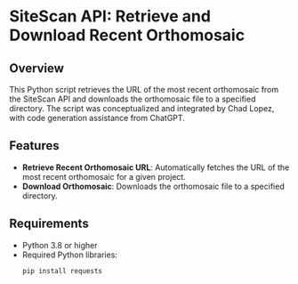 # SiteScan API: Retrieve and Download Recent Orthomosaic

## Overview
This Python script retrieves the URL of the most recent orthomosaic from the SiteScan API and downloads the orthomosaic file to a specified directory. The script was conceptualized and integrated by Chad Lopez, with code generation assistance from ChatGPT.

## Features
- **Retrieve Recent Orthomosaic URL**: Automatically fetches the URL of the most recent orthomosaic for a given project.
- **Download Orthomosaic**: Downloads the orthomosaic file to a specified directory.

## Requirements
- Python 3.8 or higher
- Required Python libraries:
  ```bash
  pip install requests








